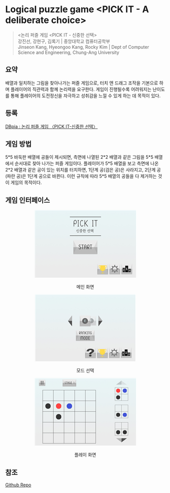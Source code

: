 # Logical puzzle game <PICK IT - A deliberate choice>
> <논리 퍼즐 게임 <PICK IT - 신중한 선택>  
강진선, 강현구, 김록기 | 중앙대학교 컴퓨터공학부  
Jinseon Kang, Hyeongoo Kang, Rocky Kim | Dept of Computer Science and Engineering, Chung-Ang University

## 요약
배열과 일치하는 그림을 찾아나가는 퍼즐 게임으로, 터치 앤 드래그 조작을 기본으로 하며 플레이어의 직관력과 함께 논리력을 요구한다. 게임이 진행될수록 어려워지는 난이도를 통해 플레이어의 도전정신을 자극하고 성취감을 느낄 수 있게 하는 데 목적이 있다. 
  
## 등록
[DBpia : 논리 퍼즐 게임 〈PICK IT-신중한 선택〉](https://www.dbpia.co.kr/Journal/articleDetail?nodeId=NODE07182790) 

## 게임 방법
5&#42;5 바둑판 배열에 공들이 제시되면, 측면에 나열된 2&#42;2 배열과 같은 그림을 5&#42;5 배열에서 순서대로 찾아 나가는 퍼즐 게임이다. 플레이어가 5&#42;5 배열을 보고 측면에 나온 2&#42;2 배열과 같은 공이 있는 위치를 터치하면, 1단계 공(검은 공)은 사라지고, 2단계 공(파란 공)은 1단계 공으로 바뀐다. 이런 규칙에 따라 5&#42;5 배열의 공들을 다 제거하는 것이 게임의 목적이다.
  
## 게임 인터페이스
  
<p align="center">
	<img src="./images/screenshot01.png" alt="main"/>
</p>
<p align="center">
  메인 화면
</p>
<p align="center">
	<img src="./images/screenshot02.png" alt="mode select"/>
</p>
<p align="center">
  모드 선택
</p>
<p align="center">
	<img src="./images/screenshot03.png" alt="play"/>
</p>
<p align="center">
  플레이 화면
</p>

## 참조
[Github Repo](https://github.com/krGoo/PickitProject)
